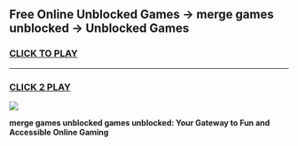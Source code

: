 
## Free Online Unblocked Games → merge games unblocked → Unblocked Games
<h3>
<a href="https://premium.freeplayer.one?title=merge_games_unblocked&ref=21F">CLICK TO PLAY</a></h3>
<hr>

<h3>
<a href="https://premium.freeplayer.one?title=merge_games_unblocked&ref=21F">CLICK 2 PLAY</a>
  
</h3>

<a href="https://premium.freeplayer.one?title=merge_games_unblocked&ref=21F/"><img src="https://clearcache.store/games.png"></a>


**merge games unblocked games unblocked: Your Gateway to Fun and Accessible Online Gaming**
